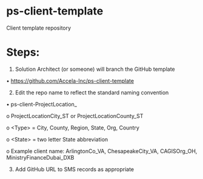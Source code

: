 # ps-client-template
Client template repository

# Steps:
1.	Solution Architect (or someone) will branch the GitHub template 

•	https://github.com/Accela-Inc/ps-client-template

2.	Edit the repo name to reflect the standard naming convention

•	ps-client-ProjectLocation<Type>_<State or Country Code or Region> 
  
o	ProjectLocationCity_ST or ProjectLocationCounty_ST

o	\<Type> = City, County, Region, State, Org, Country

o	\<State> = two letter State abbreviation

o	Example client name: ArlingtonCo_VA, ChesapeakeCity_VA, CAGISOrg_OH, MinistryFinanceDubai_DXB

3.	Add GitHub URL to SMS records as appropriate
